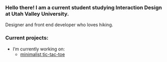 ### Hello there! I am a current student studying Interaction Design at Utah Valley University. 
Designer and front end developer who loves hiking.

### Current projects:
- I’m currently working on:
  -  [minimalist tic-tac-toe](https://github.com/hunterbastian/minimalist-tictactoe)   





<!--
**hunterbastian/hunterbastian** is a ✨ _special_ ✨ repository because its `README.md` (this file) appears on your GitHub profile.

Here are some ideas to get you started:

- 🔭 I’m currently working on ...
- 🌱 I’m currently learning design systems.
- 🤔 I’m looking for help with ...
- 💬 Ask me about ...
- 📫 How to reach me: ...
- 😄 Pronouns: ...
- ⚡ Fun fact: ...
-->
